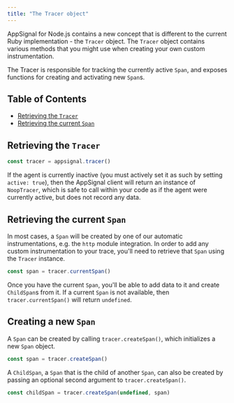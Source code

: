 ```yaml
---
title: "The Tracer object"
---
```


AppSignal for Node.js contains a new concept that is different to the current Ruby implementation - the `Tracer` object. The `Tracer` object contains various methods that you might use when creating your own custom instrumentation.

The Tracer is responsible for tracking the currently active `Span`, and exposes functions for creating and activating new `Span`s.

## Table of Contents

- [Retrieving the `Tracer`](#retrieving-the-tracer)
- [Retrieving the current `Span`](#retrieving-the-current-span)

## Retrieving the `Tracer`

```js
const tracer = appsignal.tracer()
```

If the agent is currently inactive (you must actively set it as such by setting `active: true`), then the AppSignal client will return an instance of `NoopTracer`, which is safe to call within your code as if the agent were currently active, but does not record any data.

## Retrieving the current `Span`

In most cases, a `Span` will be created by one of our automatic instrumentations, e.g. the `http` module integration. In order to add any custom instrumentation to your trace, you'll need to retrieve that `Span` using the `Tracer` instance.

```js
const span = tracer.currentSpan()
```

Once you have the current `Span`, you'll be able to add data to it and create `ChildSpan`s from it. If a current `Span` is not available, then `tracer.currentSpan()` will return `undefined`.

## Creating a new `Span`

A `Span` can be created by calling `tracer.createSpan()`, which initializes a new `Span` object. 

```js
const span = tracer.createSpan()
```

A `ChildSpan`, a `Span` that is the child of another `Span`, can also be created by passing an optional second argument to `tracer.createSpan()`.

```js
const childSpan = tracer.createSpan(undefined, span)
```
